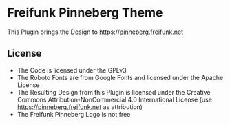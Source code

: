 # Freifunk Pinneberg Theme #
This Plugin brings the Design to https://pinneberg.freifunk.net

## License ##
* The Code is licensed under the GPLv3
* The Roboto Fonts are from Google Fonts and licensed under the Apache License
* The Resulting Design from this Plugin is licensed under the Creative Commons Attribution-NonCommercial 4.0 International License (use https://pinneberg.freifunk.net as attribution)
* The Freifunk Pinneberg Logo is not free
